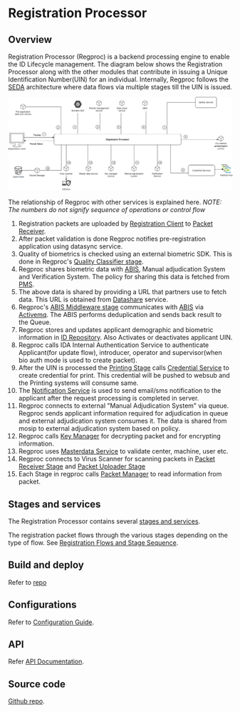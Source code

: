 # Registration Processor

## Overview
Registration Processor (Regproc) is a backend processing engine to enable the ID Lifecycle management. The diagram below shows the Registration Processor along with the other modules that contribute in issuing a Unique Identification Number(UIN) for an individual. Internally, Regproc follows the [SEDA](https://en.wikipedia.org/wiki/Staged_event-driven_architecture) architecture where data flows via multiple stages till the UIN is issued.

![](_images/reg-proc.png)

The relationship of Regproc with other services is explained here. _NOTE: The numbers do not signify sequence of operations or control flow_

1. Registration packets are uploaded by [Registration Client](registration-client.md) to [Packet Receiver](https://github.com/mosip/registration/tree/release-1.2.0/registration-processor/init/registration-processor-packet-receiver-stage).
2. After packet validation is done Regproc notifies pre-registration application using datasync service.
3. Quality of biometrics is checked using an external biometric SDK. This is done in Regproc's [Quality Classifier stage](https://github.com/mosip/registration/blob/release-1.2.0/registration-processor/pre-processor/registration-processor-quality-classifier-stage/README.md).
4. Regproc shares biometric data with [ABIS](abis.md), Manual adjudication System and Verification System. The policy for sharing this data is fetched from [PMS](partner-management-services.md).
5. The above data is shared by providing a URL that partners use to fetch data.  This URL is obtained from [Datashare](datashare.md) service.
6. Regproc's [ABIS Middleware stage](https://github.com/mosip/registration/tree/release-1.2.0/registration-processor/core-processor/registration-processor-abis-middleware-stage) communicates with [ABIS](abis.md) via [Activemq](https://activemq.apache.org/). The ABIS performs deduplication and sends back result to the Queue.
7. Regproc stores and updates applicant demographic and biometric information in [ID Repository](https://docs.mosip.io/1.2.0/modules/id-repository). Also Activates or deactivates applicant UIN.
8. Regproc calls IDA Internal Authentication Service to authenticate Applicant(for update flow), introducer, operator and supervisor(when bio auth mode is used to create packet).
9. After the UIN is processed the [Printing Stage](https://github.com/mosip/registration/tree/release-1.2.0/registration-processor/post-processor/registration-processor-printing-stage)  calls [Credential Service](https://github.com/mosip/id-repository/tree/release-1.2.0/id-repository/credential-service) to create credential for print. This credential will be pushed to websub and the Printing systems will consume same.
10. The [Notification Service](https://github.com/mosip/registration/tree/release-1.2.0/registration-processor/registration-processor-notification-service) is used to send email/sms notification to the  applicant after the request processing is completed in server.
11. Regproc connects to external "Manual Adjudication System" via queue. Regproc sends applicant information required for adjudication in queue and external adjudication system consumes it. The data is shared from mosip to external adjudication system based on policy.
12. Regproc calls [Key Manager](https://docs.mosip.io/1.2.0/modules/keymanager) for decrypting packet and for encrypting information.
13. Regproc uses [Masterdata Service](https://docs.mosip.io/1.2.0/deployment/masterdata-guide) to validate center, machine, user etc.
14. Regproc connects to Virus Scanner for scanning packets in [Packet Receiver Stage](https://github.com/mosip/registration/tree/release-1.2.0/registration-processor/init/registration-processor-packet-receiver-stage) and [Packet Uploader Stage](https://github.com/mosip/registration/tree/release-1.2.0/registration-processor/pre-processor/registration-processor-packet-uploader-stage)
15. Each Stage in regproc calls [Packet Manager](https://docs.mosip.io/1.2.0/modules/packet-manager) to read information from packet.

## Stages and services
The Registration Processor contains several [stages and services](https://github.com/mosip/registration/tree/release-1.2.0#registration-stages-and-pipeline). 

The registration packet flows through the various stages depending on the type of flow. See [Registration Flows and Stage Sequence](https://github.com/mosip/registration/blob/release-1.2.0/docs/flows.md).

## Build and deploy
Refer to [repo](https://github.com/mosip/registration/tree/release-1.2.0)

## Configurations
Refer to [Configuration Guide](https://github.com/mosip/registration/blob/release-1.2.0/docs/configuration.md).

## API
Refer [API Documentation](https://mosip.github.io/documentation/release-1.2.0/release-1.2.0.html).

## Source code 
[Github repo](https://github.com/mosip/registration/tree/release-1.2.0).
